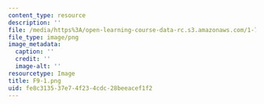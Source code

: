 ```yaml
---
content_type: resource
description: ''
file: /media/https%3A/open-learning-course-data-rc.s3.amazonaws.com/1-74-land-water-food-and-climate-fall-2020/fe8c313537e74f234cdc28beeacef1f2_F9-1.png
file_type: image/png
image_metadata:
  caption: ''
  credit: ''
  image-alt: ''
resourcetype: Image
title: F9-1.png
uid: fe8c3135-37e7-4f23-4cdc-28beeacef1f2
---
```

